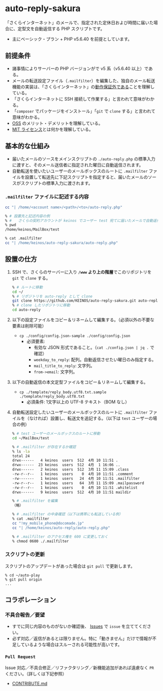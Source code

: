 # auto-reply-sakura

「さくらインターネット」のメールで、指定された定休日および時間に届いた場合に、定型文を自動返信する PHP スクリプトです。

- 主にベーシック・プラン + PHP v5.6.40 を前提としています。

## 前提条件

- 諸事情によりサーバーの PHP バージョンがで v5 系（v5.6.40 以上）である。
- メールの転送設定ファイル（`.mailfilter`）を編集した、独自のメール転送機能の実装は、「さくらインターネット」の[動作保証外である](https://help.sakura.ad.jp/206206501/)ことを理解している。
- 「さくらインターネットに SSH 接続して作業する」と言われて意味がわかる。
- 「`composer` でパッケージをインストール」「`git` で `clone` する」と言われて意味がわかる。
- [OSS](https://ja.wikipedia.org/wiki/%E3%82%AA%E3%83%BC%E3%83%97%E3%83%B3%E3%82%BD%E3%83%BC%E3%82%B9%E3%82%BD%E3%83%95%E3%83%88%E3%82%A6%E3%82%A7%E3%82%A2) のメリット・デメリットを理解している。
- [MIT ライセンス](https://github.com/KEINOS/auto-reply-sakura/blob/master/LICENSE)とは何かを理解している。

## 基本的な仕組み

- 届いたメールのソースをメインスクリプトの `./auto-reply.php` の標準入力に渡すと、そのメール送信者に指定された曜日に自動返信されます。
- 自動転送を使いたいユーザーのメールボックスのルートに `.mailfilter` ファイルを設置して転送先に下記スクリプトを指定すると、届いたメールのソースがスクリプトの標準入力に渡されます。

### `.mailfilter` ファイルに記述する内容

```bash
cc "| /home/<account name>/<path>/<to>/auto-reply.php"
```

```bash
% # 設置先と記述内容の例
% #   さくらの契約アカウントが keinos でユーザー test 宛てに届いたメールで自動返信したい場合
% pwd
/home/keinos/MailBox/test

% cat .mailfilter
cc "| /home/keinos/auto-reply-sakura/auto-reply.php"
```

## 設置の仕方

1. SSH で、さくらのサーバーに入り **`/www` より上の階層**でこのリポジトリを `git` で `clone` する。

    ```bash
    % # ルートに移動
    cd ~/
    % # リポジトリを auto-reply として clone
    git clone https://github.com/KEINOS/auto-reply-sakura.git auto-reply
    % # clone したリポジトリに移動
    cd auto-reply
    ```

2. 以下の設定ファイルをコピー＆リネームして編集する。（必須以外の不要な要素は削除可能）
    - `cp ./config/config.json-sample ./config/config.json`
      - 必須要素:
          - 有効な JSON 形式であること。（`cat ./config.json | jq .` で確認）
          - `weekday_to_reply`: 配列。自動返信させたい曜日のみ指定する。
          - `mail_title_to_reply`: 文字列。
          - `from->email`: 文字列。

3. 以下の自動返信の本文定型ファイルをコピー＆リネームして編集する。
    - `cp ./template/reply_body.utf8.txt.sample ./template/reply_body.utf8.txt`
      - 必須条件: 1文字以上の UTF-8 テキスト（BOM なし）

4. 自動転送設定したいユーザーのメールボックスのルートに `.mailfilter` ファイルを（なければ）設置し、転送文を追記する。（以下は `test` ユーザーの場合の例）

    ```bash
    % # test ユーザーのメールボックスのルートに移動
    cd ~/MailBox/test

    % # .mailfilter が存在するか確認
    % ls -la
    total 24
    drwx------   4 keinos  users  512  4月 10 11:51 .
    drwx------  23 keinos  users  512  4月  1 16:06 ..
    drwx------   2 keinos  users  512  3月 11 15:09 .class
    -rw-r--r--   1 keinos  users    0  4月 10 11:51 .comment
    -rw-------   1 keinos  users   24  4月 10 11:51 .mailfilter
    -rw-r--r--   1 keinos  users   64  3月 11 15:09 .mailpassword
    -rw-r--r--   1 keinos  users    0  4月 10 11:51 .whitelist
    drwx------   9 keinos  users  512  4月 10 11:51 maildir

    % # .mailfilter を編集
    （略）

    % # .mailfilter の中身確認（以下は携帯にも転送している例）
    % cat .mailfilter
    cc "!my_mobile_phone@docomade.jp"
    cc "| /home/keinos/auto-reply/auto-reply.php"

    % # .mailfilter のアクセス権を 600 に変更しておく
    % chmod 0600 ./.mailfilter
    ```

### スクリプトの更新

スクリプトのアップデートがあった場合は `git pull` で更新します。

```shellscript
% cd ~/auto-play
% git pull origin
...
```

## コラボレーション

### 不具合報告／要望

- すでに同じ内容のものがないか確認後、 [Issues](https://github.com/KEINOS/auto-reply-sakura/issues) で `issue` を立ててください。
- 必ず対応／返信があるとは限りません。特に「動きません」だけで情報が不足しているような場合はスルーされる可能性が高いです。

### `Pull Request`

Issue 対応／不具合修正／リファクタリング／新機能追加があれば遠慮なく `PR` ください。（詳しくは下記参照）

- [CONTRIBUTE.md](./CONTRIBUTE.md)
